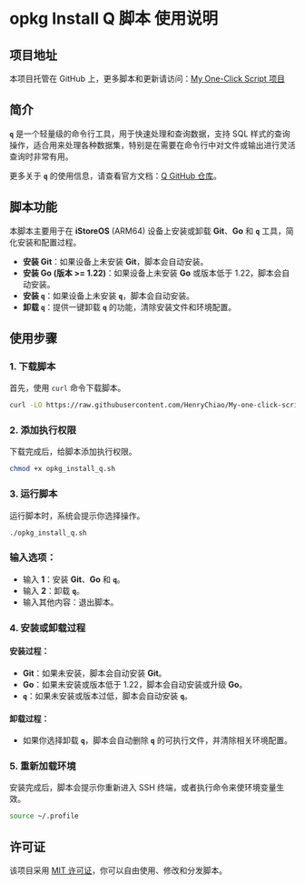 # opkg Install Q 脚本 使用说明

## 项目地址

本项目托管在 GitHub 上，更多脚本和更新请访问：[My One-Click Script 项目](https://github.com/HenryChiao/My-one-click-script)

## 简介

**`q`** 是一个轻量级的命令行工具，用于快速处理和查询数据，支持 SQL 样式的查询操作，适合用来处理各种数据集，特别是在需要在命令行中对文件或输出进行灵活查询时非常有用。

更多关于 **`q`** 的使用信息，请查看官方文档：[Q GitHub 仓库](https://github.com/keith-turner/q)。

## 脚本功能

本脚本主要用于在 **iStoreOS** (ARM64) 设备上安装或卸载 **Git**、**Go** 和 **`q`** 工具，简化安装和配置过程。

- **安装 Git**：如果设备上未安装 **Git**，脚本会自动安装。
- **安装 Go (版本 >= 1.22)**：如果设备上未安装 **Go** 或版本低于 1.22，脚本会自动安装。
- **安装 `q`**：如果设备上未安装 **`q`**，脚本会自动安装。
- **卸载 `q`**：提供一键卸载 **`q`** 的功能，清除安装文件和环境配置。

## 使用步骤

### 1. 下载脚本

首先，使用 `curl` 命令下载脚本。

```bash
curl -LO https://raw.githubusercontent.com/HenryChiao/My-one-click-script/main/opkg_install_q.sh`
```

### 2. 添加执行权限

下载完成后，给脚本添加执行权限。
```bash
chmod +x opkg_install_q.sh
```

### 3. 运行脚本

运行脚本时，系统会提示你选择操作。
```bash
./opkg_install_q.sh
```

### 输入选项：

- 输入 **1**：安装 **Git**、**Go** 和 **`q`**。
- 输入 **2**：卸载 **`q`**。
- 输入其他内容：退出脚本。

### 4. 安装或卸载过程

#### 安装过程：

- **Git**：如果未安装，脚本会自动安装 **Git**。
- **Go**：如果未安装或版本低于 1.22，脚本会自动安装或升级 **Go**。
- **`q`**：如果未安装或版本过低，脚本会自动安装 **`q`**。

#### 卸载过程：

- 如果你选择卸载 **`q`**，脚本会自动删除 **`q`** 的可执行文件，并清除相关环境配置。

### 5. 重新加载环境

安装完成后，脚本会提示你重新进入 SSH 终端，或者执行命令来使环境变量生效。
```bash
source ~/.profile
```

## 许可证

该项目采用 [MIT 许可证](https://opensource.org/licenses/MIT)，你可以自由使用、修改和分发脚本。
